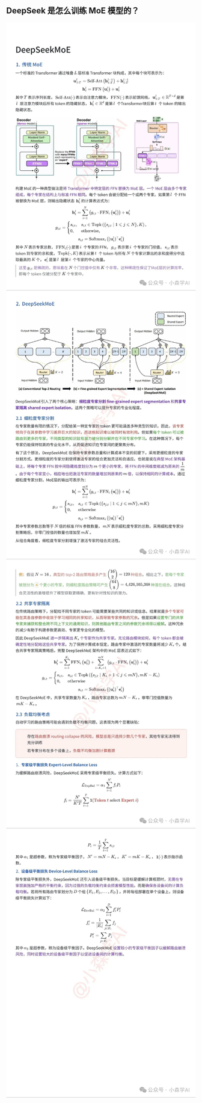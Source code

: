 ## DeepSeek 是怎么训练 MoE 模型的？

![moe_1](https://github.com/Decalogue/flyllm/blob/main/image/moe_1.jpg)
![moe_2](https://github.com/Decalogue/flyllm/blob/main/image/moe_2.jpg)
![moe_3](https://github.com/Decalogue/flyllm/blob/main/image/moe_3.jpg)
![moe_4](https://github.com/Decalogue/flyllm/blob/main/image/moe_4.jpg)